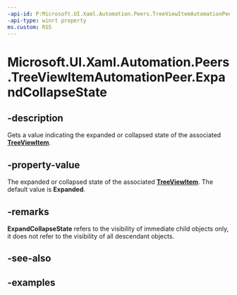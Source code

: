 ```yaml
---
-api-id: P:Microsoft.UI.Xaml.Automation.Peers.TreeViewItemAutomationPeer.ExpandCollapseState
-api-type: winrt property
ms.custom: RS5
---
```

<!-- Property syntax.
public ExpandCollapseState ExpandCollapseState { get; }
-->

# Microsoft.UI.Xaml.Automation.Peers.TreeViewItemAutomationPeer.ExpandCollapseState



## -description
Gets a value indicating the expanded or collapsed state of the associated **[TreeViewItem](/uwp/api/windows.ui.xaml.controls.treeviewitem)**.



## -property-value
The expanded or collapsed state of the associated **[TreeViewItem](/uwp/api/windows.ui.xaml.controls.treeviewitem)**. The default value is **Expanded**.



## -remarks
**ExpandCollapseState** refers to the visibility of immediate child objects only, it does not refer to the visibility of all descendant objects.  



## -see-also



## -examples



